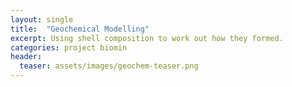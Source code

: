 ```yaml
---
layout: single
title:  "Geochemical Modelling"
excerpt: Using shell composition to work out how they formed.
categories: project biomin
header:
  teaser: assets/images/geochem-teaser.png
---
```


